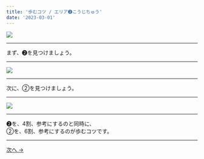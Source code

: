 ```yaml
---
title: '歩むコツ / エリア➋こうじちゅう'
date: '2023-03-01'
---
```

![](/images/22.jpg)
***
まず、➋を見つけましょう。
***
![](/images/22_n.jpg)
***
次に、②を見つけましょう。
***
![](/images/22__n.jpg)
***
➋を、4割、参考にするのと同時に、    
②を、6割、参考にするのが歩むコツです。
***
[ 次へ → ](/posts/33)
